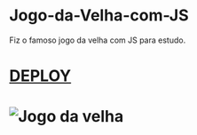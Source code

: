 # Jogo-da-Velha-com-JS
Fiz o famoso jogo da velha com JS para estudo.
# <a href="https://jogo-da-velha-created-by-elias.netlify.app/">DEPLOY</a>
# ![Jogo da velha](https://github.com/EliaxZen/Jogo-da-Velha-com-JS/assets/132005740/d9b14db5-4c49-46a3-ba7a-79967a17c39f)
